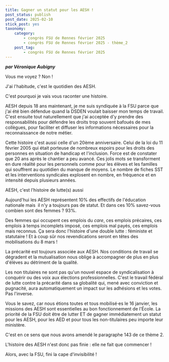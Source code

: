 ```yaml
---
title: Gagner un statut pour les AESH !
post_status: publish
post_date: 2025-02-10
stick_post: yes
taxonomy:
    category:
        - congrès FSU de Rennes février 2025
        - congrès FSU de Rennes février 2025 - thème_2
    post_tag:
        - congrès FSU de Rennes février 2025
---
```


***par Véronique Aubigny***

Vous me voyez ? Non !

J'ai l'habitude, c'est le quotidien des AESH.

C'est pourquoi je vais vous raconter une histoire.

AESH depuis 18 ans maintenant, je me suis syndiquée à la FSU parce que j'ai été bien défendue quand la DSDEN voulait baisser mon temps de travail. C'est ensuite tout naturellement que j'ai acceptée d'y prendre des responsabilités pour défendre les droits trop souvent bafoués de mes collègues, pour faciliter et diffuser les informations nécessaires pour la reconnaissance de notre métier.

Cette histoire c'est aussi celle d'un 20ème anniversaire. Celui de la loi du 11 février 2005 qui était porteuse de nombreux espoirs pour les droits des personnes en situation de handicap et l'inclusion. Force est de constater que 20 ans après le chantier a peu avancé. Ces jolis mots se transforment en dure réalité pour les personnels comme pour les élèves et les familles qui souffrent au quotidien du manque de moyens. Le nombre de fiches SST et les interventions syndicales explosent en nombre, en fréquence et en intensité depuis plusieurs années.

AESH, c'est l'histoire de lutte(s) aussi

Aujourd'hui les AESH représentent 10% des effectifs de l'éducation nationale mais  il n'y a toujours pas de statut. Et dans ces 10% savez-vous combien sont des femmes ? 93%.

Des femmes qui occupent ces emplois du *care*, ces emplois précaires, ces emplois à temps incomplets imposé, ces emplois mal payés, ces emplois mais reconnus. Ça sera donc l'histoire d'une double lutte : féministe et statutaire ! Et à coup sûr nos revendications seront en têtes des mobilisations du 8 mars !

La précarité est toujours associée aux AESH. Nos conditions de travail se dégradent et la mutualisation nous oblige à accompagner de plus en plus d'élèves au détriment de la qualité.

Les non titulaires ne sont pas qu'un nouvel espace de syndicalisation à conquérir ou des voix aux élections professionnelles. C'est le travail fédéral de lutte contre la précarité dans sa globalité qui, mené avec conviction et pugnacité, aura automatiquement un impact sur les adhésions et les votes. Pas l'inverse.

Vous le savez, car nous étions toutes et tous mobilisé·es le 16 janvier, les missions des AESH sont essentielles au bon fonctionnement de l'École. La priorité de la FSU doit être de lutter ET de gagner immédiatement un statut pour les AESH, pour les AED et pour tous les non-titulaires peu importe leur ministère.

C'est en ce sens que nous avons amendé le paragraphe 143 de ce thème 2.

L'histoire des AESH n'est donc pas finie : elle ne fait que commencer !

Alors, avec la FSU, fini la cape d'invisibilité !
